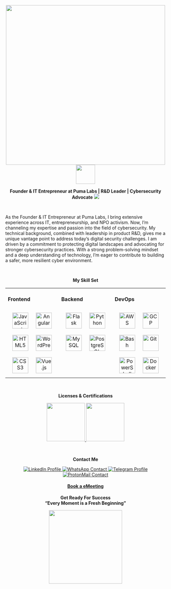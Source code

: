 <!DOCTYPE html>
<html lang="en">
<head>
    <meta charset="UTC+3">
    <meta name="viewport" content="width=device-width, initial-scale=1.0">
</head>

<p align="center">
   
</p>

<p align="center">
      <img src="https://github.com/bersonio/bersonio/blob/main/vb.gif" style="width:500px;height:auto;">
      <img src="https://user-images.githubusercontent.com/74038190/229223156-0cbdaba9-3128-4d8e-8719-b6b4cf741b67.gif" width="60" height="auto">
    </a>
</p>

<p align="center">
    <b>Founder & IT Entrepreneur at Puma Labs | R&D Leader | Cybersecurity Advocate</b>
 <img src="https://user-images.githubusercontent.com/74038190/212284115-f47cd8ff-2ffb-4b04-b5bf-4d1c14c0247f.gif">
</p> 
       
<br>

<p align="left">
    As the Founder & IT Entrepreneur at Puma Labs, I bring extensive experience across IT, entrepreneurship, and NPO activism. Now, I’m channeling my expertise and passion into the field of cybersecurity. My technical background, combined with leadership in product R&D, gives me a unique vantage point to address today’s digital security challenges. I am driven by a commitment to protecting digital landscapes and advocating for stronger cybersecurity practices. With a strong problem-solving mindset and a deep understanding of technology, I’m eager to contribute to building a safer, more resilient cyber environment. 
</p> 

<br>

<p align="center">
    <b>My Skill Set</b>
</p> 

<table><tr><td valign="top" width="33%">



#### Frontend  
<div align="center">  
<a href="https://www.javascript.com/" target="_blank"><img style="margin: 10px" src="https://profilinator.rishav.dev/skills-assets/javascript-original.svg" alt="JavaScript" height="50" /></a>  
<a href="https://angular.io/" target="_blank"><img style="margin: 10px" src="https://profilinator.rishav.dev/skills-assets/angularjs-original.svg" alt="Angular" height="50" /></a>  
<a href="https://en.wikipedia.org/wiki/HTML5" target="_blank"><img style="margin: 10px" src="https://profilinator.rishav.dev/skills-assets/html5-original-wordmark.svg" alt="HTML5" height="50" /></a>  
<a href="https://wordpress.com/" target="_blank"><img style="margin: 10px" src="https://profilinator.rishav.dev/skills-assets/wordpress.png" alt="WordPress" height="50" /></a>  
<a href="https://www.w3schools.com/css/" target="_blank"><img style="margin: 10px" src="https://profilinator.rishav.dev/skills-assets/css3-original-wordmark.svg" alt="CSS3" height="50" /></a>  
<a href="https://vuejs.org/" target="_blank"><img style="margin: 10px" src="https://profilinator.rishav.dev/skills-assets/vuejs-original-wordmark.svg" alt="Vue.js" height="50" /></a>  
</div>

</td><td valign="top" width="33%">

#### Backend  
<div align="center">  
<a href="https://flask.palletsprojects.com/" target="_blank"><img style="margin: 10px" src="https://profilinator.rishav.dev/skills-assets/flask.png" alt="Flask" height="50" /></a>  
<a href="https://www.python.org/" target="_blank"><img style="margin: 10px" src="https://profilinator.rishav.dev/skills-assets/python-original.svg" alt="Python" height="50" /></a>  
<a href="https://www.mysql.com/" target="_blank"><img style="margin: 10px" src="https://profilinator.rishav.dev/skills-assets/mysql-original-wordmark.svg" alt="MySQL" height="50" /></a>  
<a href="https://www.postgresql.org/" target="_blank"><img style="margin: 10px" src="https://profilinator.rishav.dev/skills-assets/postgresql-original-wordmark.svg" alt="PostgreSQL" height="50" /></a>  
</div>

</td><td valign="top" width="33%">

#### DevOps  
<div align="center">  
<a href="https://aws.amazon.com/" target="_blank"><img style="margin: 10px" src="https://profilinator.rishav.dev/skills-assets/amazonwebservices-original-wordmark.svg" alt="AWS" height="50" /></a>  
<a href="https://cloud.google.com/" target="_blank"><img style="margin: 10px" src="https://profilinator.rishav.dev/skills-assets/google_cloud-icon.svg" alt="GCP" height="50" /></a>  
<a href="https://www.gnu.org/software/bash/" target="_blank"><img style="margin: 10px" src="https://profilinator.rishav.dev/skills-assets/gnu_bash-icon.svg" alt="Bash" height="50" /></a>  
<a href="https://github.com/" target="_blank"><img style="margin: 10px" src="https://profilinator.rishav.dev/skills-assets/git-scm-icon.svg" alt="Git" height="50" /></a>  
<a href="https://docs.microsoft.com/en-us/powershell/" target="_blank"><img style="margin: 10px" src="https://profilinator.rishav.dev/skills-assets/powershell.png" alt="PowerShell" height="50" /></a>  
<a href="https://www.docker.com/" target="_blank"><img style="margin: 10px" src="https://profilinator.rishav.dev/skills-assets/docker-original-wordmark.svg" alt="Docker" height="50" /></a>  
</div>

</td></tr></table>  
                    
<br>

<p align="center">
    <b>Licenses & Certifications</b>
</p> 

<p align="center">
        <a href="https://www.coursera.org/account/accomplishments/specialization/certificate/8P6XKCQF2HXV" target="_blank" rel="noopener noreferrer">
            <img src="https://github.com/bersonio/bersonio/blob/main/googleitsupport.png" style="width:120px;height:120px;">
        </a>
         <a href="https://www.coursera.org/account/accomplishments/specialization/certificate/8P6XKCQF2HXV" target="_blank" rel="noopener noreferrer">
            <img src="https://github.com/bersonio/bersonio/blob/main/googlecyber.png" style="width:120px;height:120px;">
        </a>
</p>

<br>

<p align="center">
    <b>Contact Me</b>
</p>

<p align="center">
    <a href="https://www.linkedin.com/in/bersonio/" target="_blank">
        <img src="https://img.shields.io/badge/LinkedIn-0077B5?style=for-the-badge&logo=linkedin&logoColor=white" alt="LinkedIn Profile">
    </a>
    <a href="https://wa.me/972547999309" target="_blank">
        <img src="https://img.shields.io/badge/WhatsApp-25D366?style=for-the-badge&logo=whatsapp&logoColor=white" alt="WhatsApp Contact">
    </a>
    <a href="https://t.me/vladimirberson" target="_blank">
        <img src="https://img.shields.io/badge/Telegram-2CA5E0?style=for-the-badge&logo=telegram&logoColor=white" alt="Telegram Profile">
    </a>
    <a href="mailto:vladimir.berson@proton.me" target="_blank">
        <img src="https://img.shields.io/badge/ProtonMail-8B89CC?style=for-the-badge&logo=protonmail&logoColor=white" alt="ProtonMail Contact">
    </a>
</p>

<h4 align="center">
    <a href="https://calendar.app.google/NFkThCGpSLE5ER4JA"><b>Book a eMeeting</b></a>
</h4>

<p align="center">
    <b>Get Ready For Success</b> <br>
    <b>“Every Moment is a Fresh Beginning”</b>
</p>

<p align="center">
   <img src="https://user-images.githubusercontent.com/74038190/214644145-264f4759-7633-441e-9d67-d8dda9d50d26.gif" style="width:230px;height:auto;">
</p>


